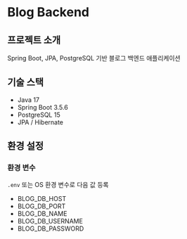 # Blog Backend

## 프로젝트 소개
Spring Boot, JPA, PostgreSQL 기반 블로그 백엔드 애플리케이션

## 기술 스택
- Java 17
- Spring Boot 3.5.6
- PostgreSQL 15
- JPA / Hibernate


## 환경 설정

### 환경 변수
`.env` 또는 OS 환경 변수로 다음 값 등록

- BLOG_DB_HOST
- BLOG_DB_PORT
- BLOG_DB_NAME
- BLOG_DB_USERNAME
- BLOG_DB_PASSWORD

